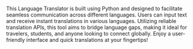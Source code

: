 This Language Translator is built using Python and designed to facilitate seamless communication across different languages. Users can input text and receive instant translations in various languages. Utilizing reliable translation APIs, this tool aims to bridge language gaps, making it ideal for travelers, students, and anyone looking to connect globally. Enjoy a user-friendly interface and quick translations at your fingertips!
